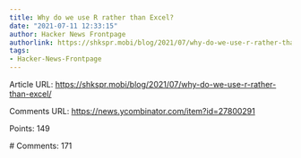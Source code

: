 ```yaml
---
title: Why do we use R rather than Excel?
date: "2021-07-11 12:33:15"
author: Hacker News Frontpage
authorlink: https://shkspr.mobi/blog/2021/07/why-do-we-use-r-rather-than-excel/
tags:
- Hacker-News-Frontpage
---
```


<p>Article URL: <a href="https://shkspr.mobi/blog/2021/07/why-do-we-use-r-rather-than-excel/">https://shkspr.mobi/blog/2021/07/why-do-we-use-r-rather-than-excel/</a></p>
<p>Comments URL: <a href="https://news.ycombinator.com/item?id=27800291">https://news.ycombinator.com/item?id=27800291</a></p>
<p>Points: 149</p>
<p># Comments: 171</p>

